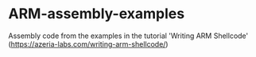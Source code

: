 # ARM-assembly-examples
Assembly code from the examples in the tutorial 'Writing ARM Shellcode' (https://azeria-labs.com/writing-arm-shellcode/)
